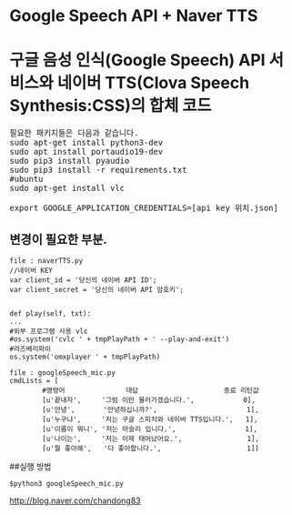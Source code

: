 # Google Speech API + Naver TTS
# 구글 음성 인식(Google Speech) API 서비스와 네이버 TTS(Clova Speech Synthesis:CSS)의 합체 코드


<pre>
필요한 패키지들은 다음과 같습니다.
sudo apt-get install python3-dev
sudo apt install portaudio19-dev
sudo pip3 install pyaudio
sudo pip3 install -r requirements.txt
#ubuntu
sudo apt-get install vlc

export GOOGLE_APPLICATION_CREDENTIALS=[api key 위치.json]
</pre>


## 변경이 필요한 부분.
~~~~~
file : naverTTS.py
//네이버 KEY
var client_id = '당신의 네이버 API ID';
var client_secret = '당신의 네이버 API 암호키';


def play(self, txt):
...
#외부 프로그램 사용 vlc
#os.system('cvlc ' + tmpPlayPath + ' --play-and-exit')
#라즈베리파이
os.system('omxplayer ' + tmpPlayPath)
~~~~~


~~~
file : googleSpeech_mic.py
cmdLists = [
        #명령어               대답                     종료 리턴값
        [u'끝내자',     '그럼 이만 물러가겠습니다.',            0],
        [u'안녕',       '안녕하십니까?',                      1],
        [u'누구냐',     '저는 구글 스피치와 네이버 TTS입니다.',   1],
        [u'이름이 뭐니', '저는 아슬리 입니다.',                 1],
        [u'나이는',     '저는 이제 태어났어요.',                1],
        [u'뭘 좋아해',   '다 좋아합니다.',                     1]]
~~~



##실행 방법
~~~
$python3 googleSpeech_mic.py
~~~


http://blog.naver.com/chandong83
